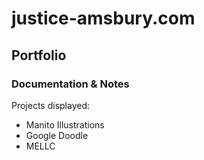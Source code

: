 # justice-amsbury.com

## Portfolio


### Documentation & Notes

Projects displayed:
- Manito Illustrations
- Google Doodle
- MELLC
